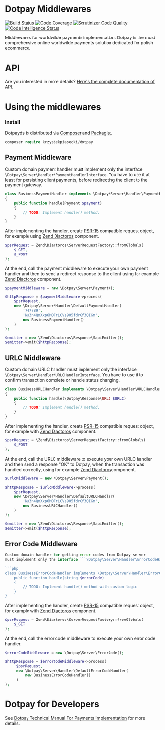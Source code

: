 # Dotpay Middlewares 

[![Build Status](https://scrutinizer-ci.com/g/krzysiekpiasecki/Dotpayds/badges/build.png?b=master)](https://scrutinizer-ci.com/g/krzysiekpiasecki/Dotpayds/build-status/master)
[![Code Coverage](https://scrutinizer-ci.com/g/krzysiekpiasecki/Dotpayds/badges/coverage.png?b=master)](https://scrutinizer-ci.com/g/krzysiekpiasecki/Dotpayds/?branch=master)
[![Scrutinizer Code Quality](https://scrutinizer-ci.com/g/krzysiekpiasecki/Dotpayds/badges/quality-score.png?b=master)](https://scrutinizer-ci.com/g/krzysiekpiasecki/Dotpayds/?branch=master)
[![Code Intelligence Status](https://scrutinizer-ci.com/g/krzysiekpiasecki/Dotpayds/badges/code-intelligence.svg?b=master)](https://scrutinizer-ci.com/code-intelligence)

Middlewares for worldwilde payments implementation. Dotpay is the most comprehensive online worldwilde payments solution dedicated for polish ecommerce.

# API

Are you interested in more details? [Here's the complete documentation of API](https://krzysiekpiasecki.github.io/Dotpayds/).

# Using the middlewares

### Install

Dotpayds is distributed via [Composer](https://getcomposer.org) and [Packagist](https://packagist.org/packages/krzysiekpiasecki/dotpay).

```php
composer require krzysiekpiasecki/dotpay
```

## Payment Middleware

Custom domain payment handler must implement only the interface 
```\Dotpay\Server\Handler\PaymentHandlerInterface```. You have to use it at least for persisting client payments,
before redirecting the client to the payment gateway. 

```php
class BusinessPaymentHandler implements \Dotpay\Server\Handler\PaymentHandlerInterface
{
    public function handle(Payment $payment)
    {
        // TODO: Implement handle() method.
    }
}
```

After implementing the handler, create [PSR-15](https://www.php-fig.org/psr/psr-15/) compatible request object, for example using [Zend Diactoros](https://github.com/zendframework/zend-diactoros) component.

```php
$psrRequest = Zend\Diactoros\ServerRequestFactory::fromGlobals(
    $_GET,
    $_POST
);
```

At the end, call the payment middleware to execute your own payment handler and then to send a redirect response
to the client using for example [Zend Diactoros](https://github.com/zendframework/zend-diactoros) component.

```php
$paymentMiddleware = new \Dotpay\Server\Payment();

$httpResponse = $paymentMiddleware->process(
    $psrRequest,
    new \Dotpay\Server\Handler\DefaultPaymentHandler(
        '747789',
        'Np3n4QmXxp6MOTrLCVs905fdrGf3QIGm',
        new BusinessPaymentHandler()
    )
);

$emitter = new \Zend\Diactoros\Response\SapiEmitter();
$emitter->emit($httpResponse);
```

## URLC Middleware

Custom domain URLC handler must implement only the interface 
```\Dotpay\Server\Handler\URLCHandlerInterface```. You have to use it to confirm 
transaction complete or handle status changing.

```php
class BusinessURLCHandler implements \Dotpay\Server\Handler\URLCHandlerInterface
{
    public function handle(\Dotpay\Response\URLC $URLC)
    {
        // TODO: Implement handle() method.
    }
}
```

After implementing the handler, create [PSR-15](https://www.php-fig.org/psr/psr-15/) compatible request object, for example with [Zend Diactoros](https://github.com/zendframework/zend-diactoros) component.

```php
$psrRequest = \Zend\Diactoros\ServerRequestFactory::fromGlobals(
    $_POST
);
```

At the end, call the URLC middleware to execute your own URLC handler and then send a response "OK" to Dotpay,
when the transaction was handled correctly, using for example [Zend Diactoros](https://github.com/zendframework/zend-diactoros)component.

```php
$urlcMiddleware = new \Dotpay\Server\Payment();

$httpResponse = $urlcMiddleware->process(
    $psrRequest, 
    new \Dotpay\Server\Handler\DefaultURLCHandler(
        'Np3n4QmXxp6MOTrLCVs905fdrGf3QIGm',
        new BusinessURLCHandler()
    )
);

$emitter = new \Zend\Diactoros\Response\SapiEmitter();
$emitter->emit($httpResponse);
```

## Error Code Middleware

```php
Custom domain handler for getting error codes from Dotpay server
must implement only the interface ```\Dotpay\Server\Handler\ErrorCodeHandlerInterface```.

```php
class BusinessErrorCodeHandler implements \Dotpay\Server\Handler\ErrorCodeHandlerInterface  {
    public function handle(string $errorCode)
    {
        // TODO: Implement handle() method with custom logic
    }
}
```

After implementing the handler, create [PSR-15](https://www.php-fig.org/psr/psr-15/) compatible request object, for example with [Zend Diactoros](https://github.com/zendframework/zend-diactoros) component.

```php
$psrRequest = Zend\Diactoros\ServerRequestFactory::fromGlobals(
    $_GET
);
```

At the end, call the error code middleware to execute your own error code handler.


```php
$errorCodeMiddleware = new \Dotpay\Server\ErrorCode();

$httpResponse = $errorCodeMiddleware->process(
     $psrRequest,
     new \Dotpay\Server\Handler\DefaultErrorCodeHandler(
         new BusinessErrorCodeHandler()
     )
);
```

# Dotpay for Developers

See [Dotpay Technical Manual For Payments Implementation](https://ssl.dotpay.pl/s2/login/cloudfs1/magellan_media/common_file/dotpay_technical_manual_for_payments_implementation.pdf) for more details.

